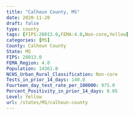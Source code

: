```yaml
---
title: "Calhoun County, MS"
date: 2020-11-20
draft: false
type: county
tags: [FIPS:28013.0,FEMA:4.0,Non-core,Yellow]
categories: [MS]
County: Calhoun County
State: MS
FIPS: 28013.0
FEMA_Region: 4.0
Population: 14361.0
NCHS_Urban_Rural_Classification: Non-core
Tests_in_prior_14_days: 140.0
Fourteen_day_test_rate_per_100000: 975.0
Percent_Positivity_in_prior_14_days: 0.05
Level: Yellow
url: /states/MS/calhoun-county
---
```



